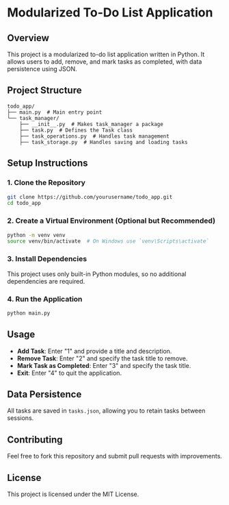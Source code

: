 # Modularized To-Do List Application

## Overview
This project is a modularized to-do list application written in Python. It allows users to add, remove, and mark tasks as completed, with data persistence using JSON.

## Project Structure
```
todo_app/
├── main.py  # Main entry point
└── task_manager/
    ├── __init__.py  # Makes task_manager a package
    ├── task.py  # Defines the Task class
    ├── task_operations.py  # Handles task management
    ├── task_storage.py  # Handles saving and loading tasks
```

## Setup Instructions

### 1. Clone the Repository
```sh
git clone https://github.com/yourusername/todo_app.git
cd todo_app
```

### 2. Create a Virtual Environment (Optional but Recommended)
```sh
python -m venv venv
source venv/bin/activate  # On Windows use `venv\Scripts\activate`
```

### 3. Install Dependencies
This project uses only built-in Python modules, so no additional dependencies are required.

### 4. Run the Application
```sh
python main.py
```

## Usage
- **Add Task**: Enter "1" and provide a title and description.
- **Remove Task**: Enter "2" and specify the task title to remove.
- **Mark Task as Completed**: Enter "3" and specify the task title.
- **Exit**: Enter "4" to quit the application.

## Data Persistence
All tasks are saved in `tasks.json`, allowing you to retain tasks between sessions.

## Contributing
Feel free to fork this repository and submit pull requests with improvements.

## License
This project is licensed under the MIT License.

